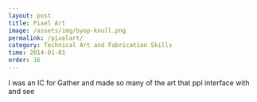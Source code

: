 ```yaml
---
layout: post
title: Pixel Art
image: /assets/img/byop-knoll.png
permalink: /pixelart/
category: Technical Art and Fabrication Skills
time: 2014-01-01
order: 16
---
```


I was an IC for Gather and made so many of the art that ppl interface with and see